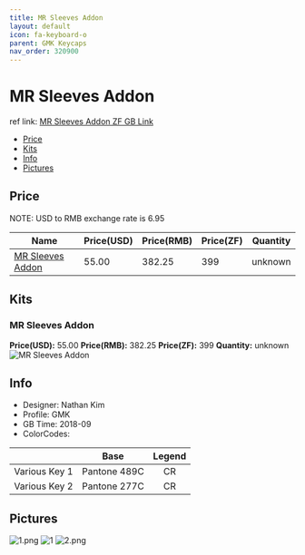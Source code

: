 ```yaml
---
title: MR Sleeves Addon 
layout: default
icon: fa-keyboard-o
parent: GMK Keycaps
nav_order: 320900
---
```


# MR Sleeves Addon 

ref link: [MR Sleeves Addon ZF GB Link](https://www.zfrontier.com/m/4343)

* [Price](#price)
* [Kits](#kits)
* [Info](#info)
* [Pictures](#pictures)


## Price  
NOTE: USD to RMB exchange rate is 6.95

| Name          | Price(USD)    |  Price(RMB) |  Price(ZF) | Quantity |
| ------------- | ------------- |  ---------- |  --------- | -------- |
|[MR Sleeves Addon](#mrsleevesaddon)|55.00|382.25|399|unknown|


## Kits
### MR Sleeves Addon
**Price(USD):** 55.00    **Price(RMB):** 382.25    **Price(ZF):** 399    **Quantity:** unknown  
<img src="{{ 'assets/images/gmk-keycaps/mrsleevesaddon/kits_pics/mr-sleeves-addon.png' | relative_url }}" alt="MR Sleeves Addon" class="image featured">


## Info
* Designer: Nathan Kim
* Profile: GMK 
* GB Time: 2018-09
* ColorCodes: 

||Base|Legend
|:------:|:------:|:------:
|Various Key 1|Pantone 489C|CR
|Various Key 2|Pantone 277C|CR


## Pictures
<img src="{{ 'assets/images/gmk-keycaps/mrsleevesaddon/rendering_pics/1.png' | relative_url }}" alt="1.png" class="image featured">
<img src="{{ 'assets/images/gmk-keycaps/mrsleevesaddon/rendering_pics/1.jpg' | relative_url }}" alt="1" class="image featured">
<img src="{{ 'assets/images/gmk-keycaps/mrsleevesaddon/rendering_pics/2.png' | relative_url }}" alt="2.png" class="image featured">
